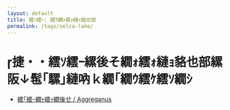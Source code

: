 ```yaml
---
layout: default
title: 繧ｿ繧ｰ: 繧ｻ繝ｫ繧ｫ縺ｮ貉也部
permalink: /tags/selca-lake/
---
```

# 捷・・繧ｿ繧ｰ縲後そ繝ｫ繧ｫ縺ｮ貉也部縲阪↓髢｢騾｣縺吶ｋ繝｢繝ｳ繧ｹ繧ｿ繝ｼ

- [繧｢繧ｰ繝ｬ繧ｬ繝後せ / Aggreganus](/monsterdex/monster/Aggreganus.html)